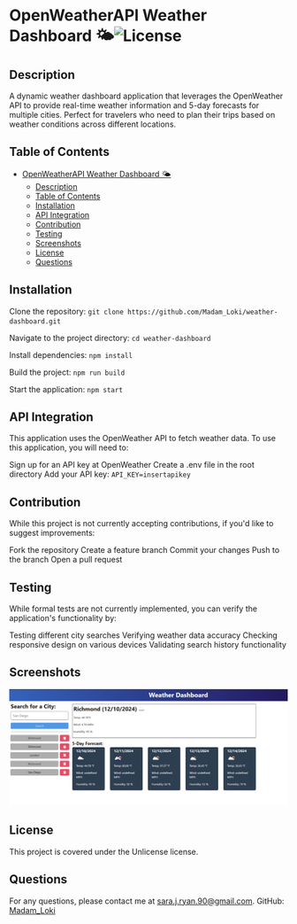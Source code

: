 # OpenWeatherAPI Weather Dashboard 🌤️![License](https://img.shields.io/badge/License-Unlicense-blue.svg)

## Description

A dynamic weather dashboard application that leverages the OpenWeather API to provide real-time weather information and 5-day forecasts for multiple cities. Perfect for travelers who need to plan their trips based on weather conditions across different locations.

## Table of Contents

- [OpenWeatherAPI Weather Dashboard 🌤️](#openweatherapi-weather-dashboard-️)
  - [Description](#description)
  - [Table of Contents](#table-of-contents)
  - [Installation](#installation)
  - [API Integration](#api-integration)
  - [Contribution](#contribution)
  - [Testing](#testing)
  - [Screenshots](#screenshots)
  - [License](#license)
  - [Questions](#questions)

## Installation

Clone the repository:
``git clone https://github.com/Madam_Loki/weather-dashboard.git``

Navigate to the project directory:
``cd weather-dashboard``

Install dependencies:
``npm install``

Build the project:
``npm run build``

Start the application:
``npm start``

## API Integration

This application uses the OpenWeather API to fetch weather data. To use this application, you will need to:

Sign up for an API key at OpenWeather
Create a .env file in the root directory
Add your API key: ``API_KEY=insertapikey``

## Contribution

While this project is not currently accepting contributions, if you'd like to suggest improvements:

Fork the repository
Create a feature branch
Commit your changes
Push to the branch
Open a pull request

## Testing

While formal tests are not currently implemented, you can verify the application's functionality by:

Testing different city searches
Verifying weather data accuracy
Checking responsive design on various devices
Validating search history functionality

## Screenshots

![Richmond, VA](assets/image.png)

## License

This project is covered under the Unlicense license.

## Questions

For any questions, please contact me at [sara.j.ryan.90@gmail.com](mailto:sara.j.ryan.90@gmail.com).
GitHub: [Madam_Loki](http://github.com/Madam_Loki)
